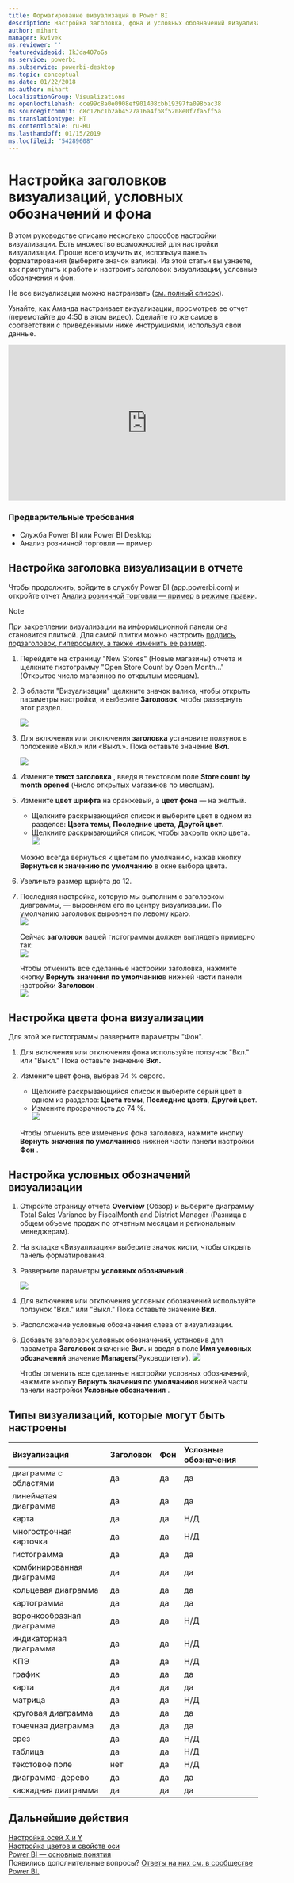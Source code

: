 ```yaml
---
title: Форматирование визуализаций в Power BI
description: Настройка заголовка, фона и условных обозначений визуализации
author: mihart
manager: kvivek
ms.reviewer: ''
featuredvideoid: IkJda4O7oGs
ms.service: powerbi
ms.subservice: powerbi-desktop
ms.topic: conceptual
ms.date: 01/22/2018
ms.author: mihart
LocalizationGroup: Visualizations
ms.openlocfilehash: cce99c8a0e0908ef901408cbb19397fa098bac38
ms.sourcegitcommit: c8c126c1b2ab4527a16a4fb8f5208e0f7fa5ff5a
ms.translationtype: HT
ms.contentlocale: ru-RU
ms.lasthandoff: 01/15/2019
ms.locfileid: "54289608"
---
```

# <a name="customize-visualization-titles-legends-and-backgrounds"></a>Настройка заголовков визуализаций, условных обозначений и фона
В этом руководстве описано несколько способов настройки визуализации.   Есть множество возможностей для настройки визуализации. Проще всего изучить их, используя панель форматирования (выберите значок валика).  Из этой статьи вы узнаете, как приступить к работе и настроить заголовок визуализации, условные обозначения и фон.  

Не все визуализации можно настраивать ([см. полный список](#list)).  

Узнайте, как Аманда настраивает визуализации, просмотрев ее отчет (перемотайте до 4:50 в этом видео). Сделайте то же самое в соответствии с приведенными ниже инструкциями, используя свои данные.

<iframe width="560" height="315" src="https://www.youtube.com/embed/IkJda4O7oGs" frameborder="0" allowfullscreen></iframe>

### <a name="prerequisites"></a>Предварительные требования
- Служба Power BI или Power BI Desktop
- Анализ розничной торговли — пример

## <a name="customize-visualization-titles-in-reports"></a>Настройка заголовка визуализации в отчете
Чтобы продолжить, войдите в службу Power BI (app.powerbi.com) и откройте отчет [Анализ розничной торговли — пример](../sample-datasets.md) в [режиме правки](../service-interact-with-a-report-in-editing-view.md).

> [!NOTE]
> При закреплении визуализации на информационной панели она становится плиткой.  Для самой плитки можно настроить [подпись, подзаголовок, гиперссылку, а также изменить ее размер](../service-dashboard-edit-tile.md).
> 
> 

1. Перейдите на страницу "New Stores" (Новые магазины) отчета и щелкните гистограмму "Open Store Count by Open Month..." (Открытое число магазинов по открытым месяцам).
2. В области "Визуализации" щелкните значок валика, чтобы открыть параметры настройки,  и выберите **Заголовок**, чтобы развернуть этот раздел.  

   ![](media/power-bi-visualization-customize-title-background-and-legend/power-bi-formatting-menu.png)
3. Для включения или отключения  **заголовка** установите ползунок в положение «Вкл.» или «Выкл.». Пока оставьте значение **Вкл.**  

   ![](media/power-bi-visualization-customize-title-background-and-legend/onoffslider.png)
4. Измените **текст заголовка** , введя в текстовом поле **Store count by month opened** (Число открытых магазинов по месяцам).  
5. Измените **цвет шрифта** на оранжевый, а **цвет фона** — на желтый.

   * Щелкните раскрывающийся список и выберите цвет в одном из разделов: **Цвета темы**, **Последние цвета**, **Другой цвет**.
   * Щелкните раскрывающийся список, чтобы закрыть окно цвета.  
     ![](media/power-bi-visualization-customize-title-background-and-legend/customizecolorpicker.png)

   Можно всегда вернуться к цветам по умолчанию, нажав кнопку **Вернуться к значению по умолчанию** в окне выбора цвета.
6. Увеличьте размер шрифта до 12.
7. Последняя настройка, которую мы выполним с заголовком диаграммы, — выровняем его по центру визуализации. По умолчанию заголовок выровнен по левому краю.  
   ![](media/power-bi-visualization-customize-title-background-and-legend/customizealign.png)

    Сейчас **заголовок** вашей гистограммы должен выглядеть примерно так:  
    ![](media/power-bi-visualization-customize-title-background-and-legend/tutorialprogress1.png)

    Чтобы отменить все сделанные настройки заголовка, нажмите кнопку **Вернуть значения по умолчанию**в нижней части панели настройки **Заголовок** .  
    ![](media/power-bi-visualization-customize-title-background-and-legend/revertall.png)

## <a name="customize-visualization-backgrounds"></a>Настройка цвета фона визуализации
Для этой же гистограммы разверните параметры "Фон".

1. Для включения или отключения фона используйте ползунок "Вкл." или "Выкл." Пока оставьте значение **Вкл.**
2. Измените цвет фона, выбрав 74 % серого.

   * Щелкните раскрывающийся список и выберите серый цвет в одном из разделов: **Цвета темы**, **Последние цвета**, **Другой цвет**.
   * Измените прозрачность до 74 %.   
     ![](media/power-bi-visualization-customize-title-background-and-legend/power-bi-customize-background.png)

   Чтобы отменить все изменения фона заголовка, нажмите кнопку **Вернуть значения по умолчанию**в нижней части панели настройки **Фон** .

## <a name="customize-visualization-legends"></a>Настройка условных обозначений визуализации
1. Откройте страницу отчета **Overview** (Обзор) и выберите диаграмму Total Sales Variance by FiscalMonth and District Manager (Разница в общем объеме продаж по отчетным месяцам и региональным менеджерам).
2. На вкладке «Визуализация» выберите значок кисти, чтобы открыть панель форматирования.  
3. Разверните параметры **условных обозначений** .

      ![](media/power-bi-visualization-customize-title-background-and-legend/legend.png)
4. Для включения или отключения условных обозначений используйте ползунок "Вкл." или "Выкл." Пока оставьте значение **Вкл.**
5. Расположение условные обозначения слева от визуализации.    
6. Добавьте заголовок условных обозначений, установив для параметра **Заголовок** значение **Вкл.** и введя в поле **Имя условных обозначений** значение **Managers**(Руководители).
   ![](media/power-bi-visualization-customize-title-background-and-legend/legend-move.png)

   Чтобы отменить все сделанные настройки условных обозначений, нажмите кнопку **Вернуть значения по умолчанию**в нижней части панели настройки **Условные обозначения** .

<a name="list"></a>

## <a name="visualization-types-that-can-be-customized"></a>Типы визуализаций, которые могут быть настроены

| Визуализация | Заголовок | Фон | Условные обозначения |
|:--- |:--- |:--- |:--- |
| диаграмма с областями |да |да |да |
| линейчатая диаграмма |да |да |да |
| карта |да |да |Н/Д |
| многострочная карточка |да |да |Н/Д |
| гистограмма |да |да |да |
| комбинированная диаграмма |да |да |да |
| кольцевая диаграмма |да |да |да |
| картограмма |да |да |да |
| воронкообразная диаграмма |да |да |Н/Д |
| индикаторная диаграмма |да |да |Н/Д |
| КПЭ |да |да |Н/Д |
| график |да |да |да |
| карта |да |да |да |
| матрица |да |да |Н/Д |
| круговая диаграмма |да |да |да |
| точечная диаграмма |да |да |да |
| срез |да |да |Н/Д |
| таблица |да |да |Н/Д |
| текстовое поле |нет |да |Н/Д |
| диаграмма-дерево |да |да |да |
| каскадная диаграмма |да |да |да |

## <a name="next-steps"></a>Дальнейшие действия
[Настройка осей X и Y](power-bi-visualization-customize-x-axis-and-y-axis.md)  
[Настройка цветов и свойств оси](service-getting-started-with-color-formatting-and-axis-properties.md)  
[Power BI — основные понятия](../consumer/end-user-basic-concepts.md)  
Появились дополнительные вопросы? [Ответы на них см. в сообществе Power BI.](http://community.powerbi.com/)

